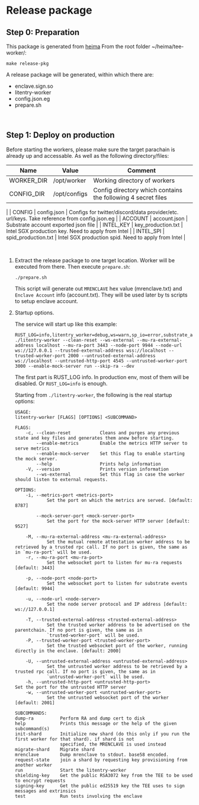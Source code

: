 
# Release package


## Step 0: Preparation

This package is generated from [heima](https://github.com/litentry/heima)
From the root folder ~/heima/tee-worker/:
```
make release-pkg
```
A release package will be generated, within which there are:

- enclave.sign.so
- litentry-worker
- config.json.eg
- prepare.sh

<br>

## Step 1: Deploy on production

Before starting the workers, please make sure the target parachain is already up and accessable. As well as the following directory/files:

| Name | Value | Comment |
|-----|------|---|
| WORKER_DIR | /opt/worker | Working directory of workers |
| CONFIG_DIR | /opt/configs | Config directory which contains the following 4 secret files |
|
| CONFIG | config.json | Configs for twitter/discord/data provider/etc. url/keys. Take reference from config.json.eg |
| ACCOUNT | account.json | Substrate account exported json file |
| INTEL_KEY | key_production.txt | Intel SGX production key. Need to apply from Intel |
| INTEL_SPI | spid_production.txt | Intel SGX production spid. Need to apply from Intel |

<br>

1. Extract the release package to one target location. Worker will be executed from there. Then execute `prepare.sh`:
    ```
    ./prepare.sh
    ```
    This script will generate out `MRENCLAVE` hex value (mrenclave.txt) and `Enclave Account` info (account.txt). They will be used later by ts scripts to setup enclave account.
    <br>

2. Startup options.

    The service will start up like this example:
    ```
    RUST_LOG=info,litentry_worker=debug,ws=warn,sp_io=error,substrate_api_client=warn,itc_parentchain_light_client=info,jsonrpsee_ws_client=warn,jsonrpsee_ws_server=warn,enclave_runtime=debug,ita_stf=debug,its_rpc_handler=warn,itc_rpc_client=warn,its_consensus_common=debug,its_state=warn,its_consensus_aura=warn,aura*=warn,its_consensus_slots=warn,itp_attestation_handler=debug,http_req=debug,lc_mock_server=warn,itc_rest_client=debug,lc_credentials=debug,lc_identity_verification=debug,lc_stf_task_receiver=debug,lc_stf_task_sender=debug,lc_data_providers=debug,itp_top_pool=debug,itc_parentchain_indirect_calls_executor=debug ./litentry-worker --clean-reset --ws-external --mu-ra-external-address localhost --mu-ra-port 3443 --node-port 9944 --node-url ws://127.0.0.1 --trusted-external-address wss://localhost --trusted-worker-port 2000 --untrusted-external-address ws://localhost --untrusted-http-port 4545 --untrusted-worker-port 3000 --enable-mock-server run --skip-ra --dev
    ```
    The first part is RUST_LOG info. In production env, most of them will be disabled. Or `RUST_LOG=info` is enough.

    Starting from `./litentry-worker`, the following is the real startup options:

    ```
    USAGE:
    litentry-worker [FLAGS] [OPTIONS] <SUBCOMMAND>

    FLAGS:
        -c, --clean-reset           Cleans and purges any previous state and key files and generates them anew before starting.
            --enable-metrics        Enable the metrics HTTP server to serve metrics
            --enable-mock-server    Set this flag to enable starting the mock server.
            --help                  Prints help information
        -V, --version               Prints version information
            --ws-external           Set this flag in case the worker should listen to external requests.

    OPTIONS:
        -i, --metrics-port <metrics-port>
                Set the port on which the metrics are served. [default: 8787]

            --mock-server-port <mock-server-port>
                Set the port for the mock-server HTTP server [default: 9527]

        -M, --mu-ra-external-address <mu-ra-external-address>
                Set the mutual remote attestation worker address to be retrieved by a trusted rpc call. If no port is given, the same as in `mu-ra-port` will be used.
        -r, --mu-ra-port <mu-ra-port>
                Set the websocket port to listen for mu-ra requests [default: 3443]

        -p, --node-port <node-port>
                Set the websocket port to listen for substrate events [default: 9944]

        -u, --node-url <node-server>
                Set the node server protocol and IP address [default: ws://127.0.0.1]

        -T, --trusted-external-address <trusted-external-address>
                Set the trusted worker address to be advertised on the parentchain. If no port is given, the same as in
                `trusted-worker-port` will be used.
        -P, --trusted-worker-port <trusted-worker-port>
                Set the trusted websocket port of the worker, running directly in the enclave. [default: 2000]

        -U, --untrusted-external-address <untrusted-external-address>
                Set the untrusted worker address to be retrieved by a trusted rpc call. If no port is given, the same as in
                `untrusted-worker-port` will be used.
        -h, --untrusted-http-port <untrusted-http-port>                  Set the port for the untrusted HTTP server
        -w, --untrusted-worker-port <untrusted-worker-port>
                Set the untrusted websocket port of the worker [default: 2001]

    SUBCOMMANDS:
    dump-ra          Perform RA and dump cert to disk
    help             Prints this message or the help of the given subcommand(s)
    init-shard       Initialize new shard (do this only if you run the first worker for that shard). if shard is not
                     specified, the MRENCLAVE is used instead
    migrate-shard    Migrate shard
    mrenclave        Dump mrenclave to stdout. base58 encoded.
    request-state    join a shard by requesting key provisioning from another worker
    run              Start the litentry-worker
    shielding-key    Get the public RSA3072 key from the TEE to be used to encrypt requests
    signing-key      Get the public ed25519 key the TEE uses to sign messages and extrinsics
    test             Run tests involving the enclave
    ```

